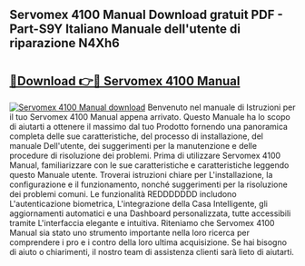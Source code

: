 ## Servomex 4100 Manual Download gratuit PDF - Part-S9Y Italiano Manuale dell'utente di riparazione N4Xh6

# <h2><a href="http://dfb462.blite.top/?on=Servomex+4100+Manual">🔗Download 👉🔴 Servomex 4100 Manual</a></h2>

[![Servomex 4100 Manual download](https://i.imgur.com/lujVjoI.png)](http://dfb462.blite.top/?on=Servomex+4100+Manual)
Benvenuto nel manuale di Istruzioni per il tuo Servomex 4100 Manual appena arrivato. Questo Manuale ha lo scopo di aiutarti a ottenere il massimo dal tuo Prodotto fornendo una panoramica completa delle sue caratteristiche, del processo di installazione, del manuale Dell'utente, dei suggerimenti per la manutenzione e delle procedure di risoluzione dei problemi. Prima di utilizzare Servomex 4100 Manual, familiarizzare con le sue caratteristiche e caratteristiche leggendo questo Manuale utente. Troverai istruzioni chiare per L'installazione, la configurazione e il funzionamento, nonché suggerimenti per la risoluzione dei problemi comuni. Le funzionalità REDDDDDDD includono L'autenticazione biometrica, L'integrazione della Casa Intelligente, gli aggiornamenti automatici e una Dashboard personalizzata, tutte accessibili tramite L'interfaccia elegante e intuitiva. Riteniamo che Servomex 4100 Manual sia stato uno strumento importante nella loro ricerca per comprendere i pro e i contro della loro ultima acquisizione. Se hai bisogno di aiuto o chiarimenti, il nostro team di assistenza clienti sarà lieto di aiutarti.
